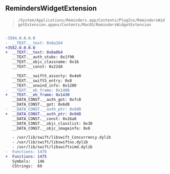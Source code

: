 ## RemindersWidgetExtension

> `/System/Applications/Reminders.app/Contents/PlugIns/RemindersWidgetExtension.appex/Contents/MacOS/RemindersWidgetExtension`

```diff

-3584.0.0.0.0
-  __TEXT.__text: 0x6a164
+3582.0.0.0.0
+  __TEXT.__text: 0x6a0b4
   __TEXT.__auth_stubs: 0x1f90
   __TEXT.__objc_classname: 0x16
   __TEXT.__const: 0x22d4

   __TEXT.__swift5_assocty: 0x4e0
   __TEXT.__swift5_entry: 0x8
   __TEXT.__unwind_info: 0x1200
-  __TEXT.__eh_frame: 0x1408
+  __TEXT.__eh_frame: 0x1430
   __DATA_CONST.__auth_got: 0xfc8
   __DATA_CONST.__got: 0x6d0
-  __DATA_CONST.__auth_ptr: 0x9d0
+  __DATA_CONST.__auth_ptr: 0x9d8
   __DATA_CONST.__const: 0x16a8
   __DATA_CONST.__objc_classlist: 0x30
   __DATA_CONST.__objc_imageinfo: 0x8

   - /usr/lib/swift/libswift_Concurrency.dylib
   - /usr/lib/swift/libswiftos.dylib
   - /usr/lib/swift/libswiftsimd.dylib
-  Functions: 1476
+  Functions: 1475
   Symbols:   146
   CStrings:  69
 

```
